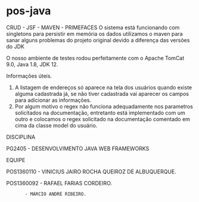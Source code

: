 # pos-java
CRUD - JSF - MAVEN - PRIMEFACES
O sistema está funcionando com singletons para persistir em memória os dados
utilizamos o maven para sanar alguns problemas do projeto original devido a diferença das versões do JDK 

O nosso ambiente de testes rodou perfeitamente com o Apache TomCat 9.0, Java 1.8, JDK 12. 


Informações úteis. 

1. A listagem de endereços só aparece na tela dos usuários quando existe alguma cadastrada já, se não tiver cadastrada vai aparecer
os campos para adicionar as informações. 
2. Por algum motivo o regex não funciona adequadamente nos parametros solicitados na documentação, entretanto está implementado com um outro
e colocamos o regex solicitado na documentação comentado em cima da classe model do usuário. 

DISCIPLINA 

PG2405 - DESENVOLVIMENTO JAVA WEB FRAMEWORKS

EQUIPE

POS1360110 - VINICIUS JAIRO ROCHA QUEIROZ DE ALBUQUERQUE. 

POS1360092 - RAFAEL FARIAS CORDEIRO. 

           - MÁRCIO ANDRÉ RIBEIRO.




